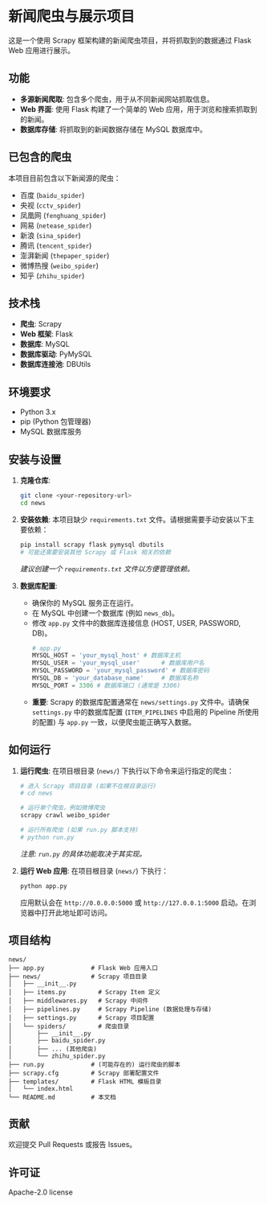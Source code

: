 # 新闻爬虫与展示项目

这是一个使用 Scrapy 框架构建的新闻爬虫项目，并将抓取到的数据通过 Flask Web 应用进行展示。

## 功能

*   **多源新闻爬取**: 包含多个爬虫，用于从不同新闻网站抓取信息。
*   **Web 界面**: 使用 Flask 构建了一个简单的 Web 应用，用于浏览和搜索抓取到的新闻。
*   **数据库存储**: 将抓取到的新闻数据存储在 MySQL 数据库中。

## 已包含的爬虫

本项目目前包含以下新闻源的爬虫：

*   百度 (`baidu_spider`)
*   央视 (`cctv_spider`)
*   凤凰网 (`fenghuang_spider`)
*   网易 (`netease_spider`)
*   新浪 (`sina_spider`)
*   腾讯 (`tencent_spider`)
*   澎湃新闻 (`thepaper_spider`)
*   微博热搜 (`weibo_spider`)
*   知乎 (`zhihu_spider`)

## 技术栈

*   **爬虫**: Scrapy
*   **Web 框架**: Flask
*   **数据库**: MySQL
*   **数据库驱动**: PyMySQL
*   **数据库连接池**: DBUtils

## 环境要求

*   Python 3.x
*   pip (Python 包管理器)
*   MySQL 数据库服务

## 安装与设置

1.  **克隆仓库**:
    ```bash
    git clone <your-repository-url>
    cd news
    ```

2.  **安装依赖**: 
    本项目缺少 `requirements.txt` 文件。请根据需要手动安装以下主要依赖：
    ```bash
    pip install scrapy flask pymysql dbutils
    # 可能还需要安装其他 Scrapy 或 Flask 相关的依赖
    ```
    *建议创建一个 `requirements.txt` 文件以方便管理依赖。*

3.  **数据库配置**:
    *   确保你的 MySQL 服务正在运行。
    *   在 MySQL 中创建一个数据库 (例如 `news_db`)。
    *   修改 `app.py` 文件中的数据库连接信息 (HOST, USER, PASSWORD, DB)。
        ```python
        # app.py
        MYSQL_HOST = 'your_mysql_host' # 数据库主机
        MYSQL_USER = 'your_mysql_user'      # 数据库用户名
        MYSQL_PASSWORD = 'your_mysql_password' # 数据库密码
        MYSQL_DB = 'your_database_name'     # 数据库名称
        MYSQL_PORT = 3306 # 数据库端口 (通常是 3306)
        ```
    *   **重要**: Scrapy 的数据库配置通常在 `news/settings.py` 文件中。请确保 `settings.py` 中的数据库配置 (`ITEM_PIPELINES` 中启用的 Pipeline 所使用的配置) 与 `app.py` 一致，以便爬虫能正确写入数据。

## 如何运行

1.  **运行爬虫**:
    在项目根目录 (`news/`) 下执行以下命令来运行指定的爬虫：
    ```bash
    # 进入 Scrapy 项目目录 (如果不在根目录运行)
    # cd news 

    # 运行单个爬虫，例如微博爬虫
    scrapy crawl weibo_spider

    # 运行所有爬虫 (如果 run.py 脚本支持)
    # python run.py 
    ```
    *注意: `run.py` 的具体功能取决于其实现。*

2.  **运行 Web 应用**:
    在项目根目录 (`news/`) 下执行：
    ```bash
    python app.py
    ```
    应用默认会在 `http://0.0.0.0:5000` 或 `http://127.0.0.1:5000` 启动。在浏览器中打开此地址即可访问。

## 项目结构

```
news/
├── app.py             # Flask Web 应用入口
├── news/              # Scrapy 项目目录
│   ├── __init__.py
│   ├── items.py         # Scrapy Item 定义
│   ├── middlewares.py   # Scrapy 中间件
│   ├── pipelines.py     # Scrapy Pipeline (数据处理与存储)
│   ├── settings.py      # Scrapy 项目配置
│   └── spiders/         # 爬虫目录
│       ├── __init__.py
│       ├── baidu_spider.py
│       ├── ... (其他爬虫)
│       └── zhihu_spider.py
├── run.py             # (可能存在的) 运行爬虫的脚本
├── scrapy.cfg         # Scrapy 部署配置文件
├── templates/         # Flask HTML 模板目录
│   └── index.html
└── README.md          # 本文档
```

## 贡献

欢迎提交 Pull Requests 或报告 Issues。

## 许可证

Apache-2.0 license

